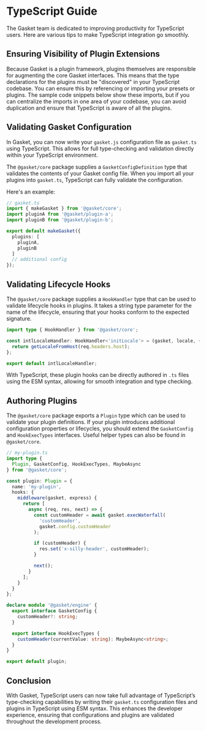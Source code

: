 # TypeScript Guide

The Gasket team is dedicated to improving productivity for TypeScript users. Here are various tips to make TypeScript integration go smoothly.

## Ensuring Visibility of Plugin Extensions

Because Gasket is a plugin framework, plugins themselves are responsible for augmenting the core Gasket interfaces. This means that the type declarations for the plugins must be "discovered" in your TypeScript codebase. You can ensure this by referencing or importing your presets or plugins. The sample code snippets below show these imports, but if you can centralize the imports in one area of your codebase, you can avoid duplication and ensure that TypeScript is aware of all the plugins.

## Validating Gasket Configuration

In Gasket, you can now write your `gasket.js` configuration file as `gasket.ts` using TypeScript. This allows for full type-checking and validation directly within your TypeScript environment.

The `@gasket/core` package supplies a `GasketConfigDefinition` type that validates the contents of your Gasket config file. When you import all your plugins into `gasket.ts`, TypeScript can fully validate the configuration.

Here's an example:

```typescript
// gasket.ts
import { makeGasket } from '@gasket/core';
import pluginA from '@gasket/plugin-a';
import pluginB from '@gasket/plugin-b';

export default makeGasket({
  plugins: [
    pluginA,
    pluginB
  ]
  // additional config
});
```

## Validating Lifecycle Hooks

The `@gasket/core` package supplies a `HookHandler` type that can be used to validate lifecycle hooks in plugins. It takes a string type parameter for the name of the lifecycle, ensuring that your hooks conform to the expected signature.

```typescript
import type { HookHandler } from '@gasket/core';

const intlLocaleHandler: HookHandler<'initLocale'> = (gasket, locale, { req, res }) => {
  return getLocaleFromHost(req.headers.host);
};

export default intlLocaleHandler;
```

With TypeScript, these plugin hooks can be directly authored in `.ts` files using the ESM syntax, allowing for smooth integration and type checking.

## Authoring Plugins

The `@gasket/core` package exports a `Plugin` type which can be used to validate your plugin definitions. If your plugin introduces additional configuration properties or lifecycles, you should extend the `GasketConfig` and `HookExecTypes` interfaces. Useful helper types can also be found in `@gasket/core`.

```typescript
// my-plugin.ts
import type {
  Plugin, GasketConfig, HookExecTypes, MaybeAsync
} from '@gasket/core';

const plugin: Plugin = {
  name: 'my-plugin',
  hooks: {
    middleware(gasket, express) {
      return [
        async (req, res, next) => {
          const customHeader = await gasket.execWaterfall(
            'customHeader',
            gasket.config.customHeader
          );

          if (customHeader) {
            res.set('x-silly-header', customHeader);
          }

          next();
        }
      ];
    }
  }
};

declare module '@gasket/engine' {
  export interface GasketConfig {
    customHeader?: string;
  }

  export interface HookExecTypes {
    customHeader(currentValue: string): MaybeAsync<string>;
  }
}

export default plugin;
```

## Conclusion

With Gasket, TypeScript users can now take full advantage of TypeScript’s type-checking capabilities by writing their `gasket.ts` configuration files and plugins in TypeScript using ESM syntax. This enhances the developer experience, ensuring that configurations and plugins are validated throughout the development process.
